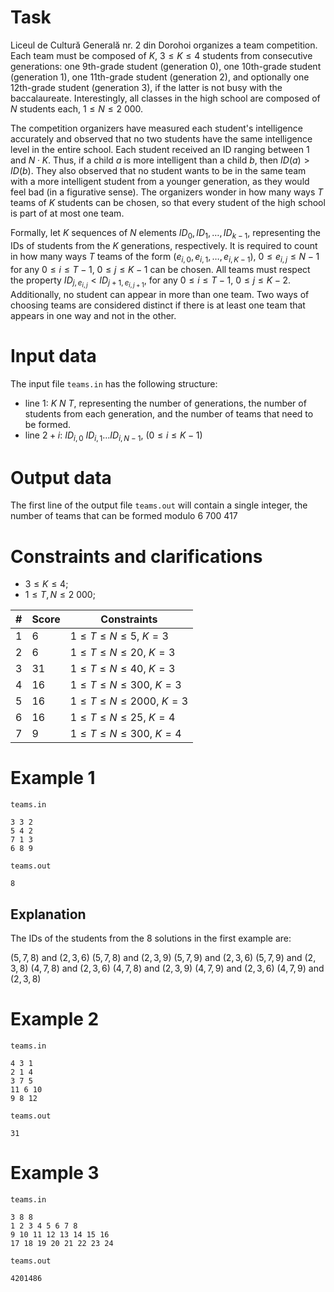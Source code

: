 # Task

Liceul de Cultură Generală nr. $2$ din Dorohoi organizes a team competition. Each team must be composed of $K$, $3 \leq K \leq 4$ students from consecutive generations: one 9th-grade student (generation $0$), one 10th-grade student (generation $1$), one 11th-grade student (generation $2$), and optionally one 12th-grade student (generation $3$), if the latter is not busy with the baccalaureate. Interestingly, all classes in the high school are composed of $N$ students each, $1 \leq N \leq 2\ 000$.

The competition organizers have measured each student's intelligence accurately and observed that no two students have the same intelligence level in the entire school. Each student received an ID ranging between $1$ and $N \cdot K$. Thus, if a child $a$ is more intelligent than a child $b$, then $ID(a) > ID(b)$. They also observed that no student wants to be in the same team with a more intelligent student from a younger generation, as they would feel bad (in a figurative sense). The organizers wonder in how many ways $T$ teams of $K$ students can be chosen, so that every student of the high school is part of at most one team.

Formally, let $K$ sequences of $N$ elements $ID_0, ID_1, \dots, ID_{k-1}$, representing the IDs of students from the $K$ generations, respectively. It is required to count in how many ways $T$ teams of the form $(e_{i,0}, e_{i,1}, \dots, e_{i,K-1})$, $0 \leq e_{i,j} \leq N-1$ for any $0 \leq i \leq T-1$, $0 \leq j \leq K-1$ can be chosen. All teams must respect the property $ID_{j, e_{i,j}} < ID_{j+1, e_{i,j+1}}$, for any $0 \leq i \leq T-1$, $0 \leq j \leq K-2$. Additionally, no student can appear in more than one team. Two ways of choosing teams are considered distinct if there is at least one team that appears in one way and not in the other.

# Input data

The input file `teams.in` has the following structure:

* line $1$: $K \ N \ T$, representing the number of generations, the number of students from each generation, and the number of teams that need to be formed.
* line $2 + i$: $ID_{i,0} \ ID_{i, 1} \dots ID_{i,N-1}$, $(0 \leq i \leq K-1)$

# Output data

The first line of the output file `teams.out` will contain a single integer, the number of teams that can be formed modulo $6 \ 700 \ 417$

# Constraints and clarifications

* $3 \leq K \leq 4$;
* $1 \leq T, N \leq 2\ 000$;

|#|Score|Constraints|
|-|-|--------|
|1|6|$1 \leq T \leq N \leq 5$, $K = 3$|
|2|6|$1 \leq T \leq N \leq 20$, $K = 3$|
|3|31|$1 \leq T \leq N \leq 40$, $K = 3$|
|4|16|$1 \leq T \leq N \leq 300$, $K = 3$|
|5|16|$1 \leq T \leq N \leq 2000$, $K = 3$|
|6|16|$1 \leq T \leq N \leq 25$, $K = 4$|
|7|9|$1 \leq T \leq N \leq 300$, $K = 4$|

# Example 1

`teams.in`
```
3 3 2
5 4 2
7 1 3
6 8 9
```

`teams.out`
```
8
```

## Explanation

The IDs of the students from the $8$ solutions in the first example are:

$(5, 7, 8)$ and $(2, 3, 6)$
$(5, 7, 8)$ and $(2, 3, 9)$
$(5, 7, 9)$ and $(2, 3, 6)$
$(5, 7, 9)$ and $(2, 3, 8)$
$(4, 7, 8)$ and $(2, 3, 6)$
$(4, 7, 8)$ and $(2, 3, 9)$
$(4, 7, 9)$ and $(2, 3, 6)$
$(4, 7, 9)$ and $(2, 3, 8)$

# Example 2

`teams.in`
```
4 3 1
2 1 4
3 7 5
11 6 10
9 8 12
```

`teams.out`
```
31
```

# Example 3

`teams.in`
```
3 8 8
1 2 3 4 5 6 7 8
9 10 11 12 13 14 15 16
17 18 19 20 21 22 23 24
```

`teams.out`
```
4201486
```